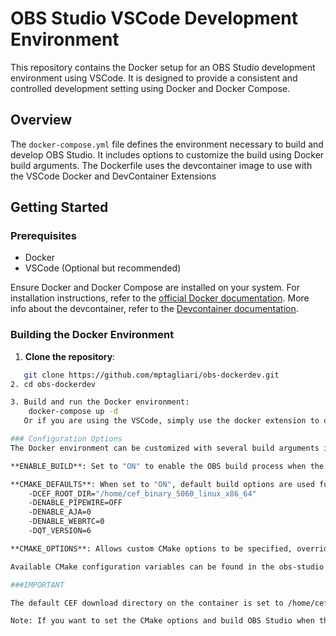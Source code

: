 # OBS Studio VSCode Development Environment

This repository contains the Docker setup for an OBS Studio development environment using VSCode. It is designed to provide a consistent and controlled development setting using Docker and Docker Compose.

## Overview

The `docker-compose.yml` file defines the environment necessary to build and develop OBS Studio. It includes options to customize the build using Docker build arguments.
The Dockerfile uses the devcontainer image to use with the VSCode Docker and DevContainer Extensions

## Getting Started

### Prerequisites

- Docker
- VSCode (Optional but recommended)

Ensure Docker and Docker Compose are installed on your system. For installation instructions, refer to the [official Docker documentation](https://docs.docker.com/get-docker/).
More info about the devcontainer, refer to the [Devcontainer documentation](https://containers.dev).


### Building the Docker Environment

1. **Clone the repository**:
```bash
   git clone https://github.com/mptagliari/obs-dockerdev.git
2. cd obs-dockerdev

3. Build and run the Docker environment:
    docker-compose up -d
   Or if you are using the VSCode, simply use the docker extension to deploy the container

### Configuration Options
The Docker environment can be customized with several build arguments in the docker-compose.yml file:

**ENABLE_BUILD**: Set to "ON" to enable the OBS build process when the container starts. Default is "OFF".

**CMAKE_DEFAULTS**: When set to "ON", default build options are used for CMake. These are:
    -DCEF_ROOT_DIR="/home/cef_binary_5060_linux_x86_64"
    -DENABLE_PIPEWIRE=OFF
    -DENABLE_AJA=0
    -DENABLE_WEBRTC=0
    -DQT_VERSION=6

**CMAKE_OPTIONS**: Allows custom CMake options to be specified, overriding the defaults if set.

Available CMake configuration variables can be found in the obs-studio repository at the [CMake build system documentation](https://github.com/obsproject/obs-studio/wiki/building-obs-studio#cmake) section. 

###IMPORTANT

The default CEF download directory on the container is set to /home/cef_binary_5060_linux_x86_64.

Note: If you want to set the CMake options and build OBS Studio when the container is built, you'll need to either include -DCEF_ROOT_DIR pointing to that directory or set -DENABLE_BROWSER to OFF.
